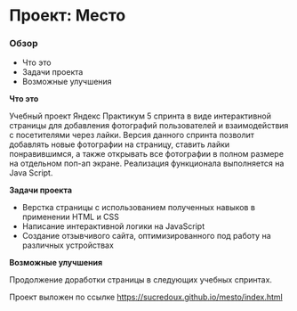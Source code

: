 # Проект: Место


### Обзор
* Что это
* Задачи проекта
* Возможные улучшения

**Что это**

Учебный проект Яндекс Практикум 5 спринта в виде интерактивной страницы для добавления фотографий пользователей и взаимодействия с посетителями через лайки. Версия данного спринта позволит добавлять новые фотографии на страницу, ставить лайки понравившимся, а также открывать все фотографии в полном размере на отдельном поп-ап экране. Реализация функционала выполняется на Java Script.

**Задачи проекта**

* Верстка страницы с использованием полученных навыков в применении HTML и CSS
* Написание интерактивной логики на JavaScript
* Создание отзывчивого сайта, оптимизированного под работу на различных устройствах

**Возможные улучшения**

Продолжение доработки страницы в следующих учебных спринтах.

Проект выложен по ссылке https://sucredoux.github.io/mesto/index.html
